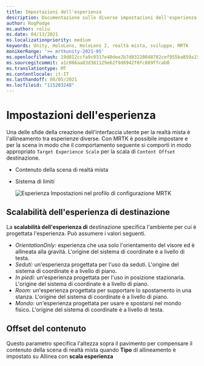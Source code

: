 ```yaml
---
title: Impostazioni dell'esperienza
description: Documentazione sulle diverse impostazioni dell'esperienza per MRTK
author: RogPodge
ms.author: roliu
ms.date: 04/13/2021
ms.localizationpriority: medium
keywords: Unity, HoloLens, HoloLens 2, realtà mista, sviluppo, MRTK
monikerRange: '>= mrtkunity-2021-05'
ms.openlocfilehash: 19d812ccfa9c0317e40dee2b7d03220848782cef955ba859a150b4f4adc8aa99
ms.sourcegitcommit: a1c086aa83d381129e62f9d8942f0fc889ffcab0
ms.translationtype: MT
ms.contentlocale: it-IT
ms.lasthandoff: 08/05/2021
ms.locfileid: "115203248"
---
```

# <a name="experience-settings"></a>Impostazioni dell'esperienza

Una delle sfide della creazione dell'interfaccia utente per la realtà mista è l'allineamento tra esperienze diverse. Con MRTK è possibile impostare e per la scena in modo che il comportamento seguente si comporti in modo appropriato `Target Experience Scale` per la scala di `Content Offset` destinazione.

- Contenuto della scena di realtà mista
- Sistema di limiti

  ![Esperienza Impostazioni nel profilo di configurazione MRTK](../images/experience-settings/ExperienceSettings.png)

## <a name="target-experience-scale"></a>Scalabilità dell'esperienza di destinazione

La **scalabilità dell'esperienza di** destinazione specifica l'ambiente per cui è progettata l'esperienza. Può assumere i valori seguenti.

* *OrientationOnly:* esperienza che usa solo l'orientamento del visore ed è allineata alla gravità. L'origine del sistema di coordinate è a livello di testa.
* *Seduti:* un'esperienza progettata per l'uso da seduti. L'origine del sistema di coordinate è a livello di piano.
* *In piedi:* un'esperienza progettata per l'uso in posizione stazionaria. L'origine del sistema di coordinate è a livello di piano.
* *Room:* un'esperienza progettata per supportare lo spostamento in una stanza. L'origine del sistema di coordinate è a livello di piano.
* *Mondo:* un'esperienza progettata per usare e spostarsi nel mondo fisico. L'origine del sistema di coordinate è a livello di testa.

## <a name="content-offset"></a>Offset del contenuto

Questo parametro specifica l'altezza sopra [](scene-content.md) il pavimento per compensare il contenuto della scena di realtà mista quando **Tipo** di allineamento è impostato su Allinea con **scala esperienza**
